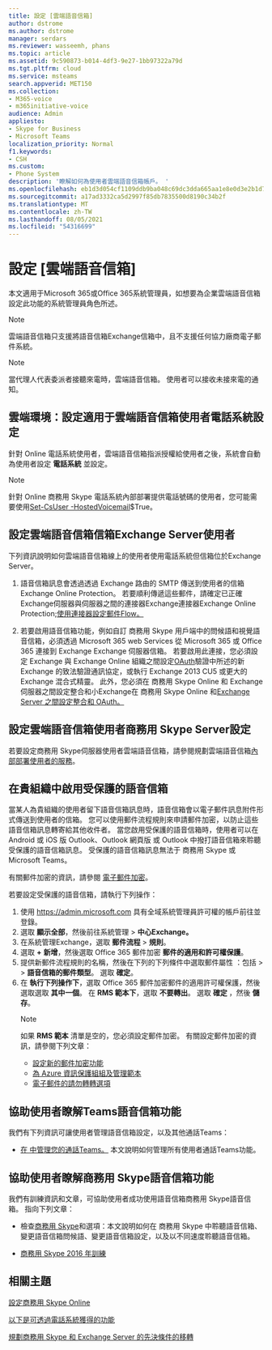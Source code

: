 ```yaml
---
title: 設定 [雲端語音信箱]
author: dstrome
ms.author: dstrome
manager: serdars
ms.reviewer: wasseemh, phans
ms.topic: article
ms.assetid: 9c590873-b014-4df3-9e27-1bb97322a79d
ms.tgt.pltfrm: cloud
ms.service: msteams
search.appverid: MET150
ms.collection:
- M365-voice
- m365initiative-voice
audience: Admin
appliesto:
- Skype for Business
- Microsoft Teams
localization_priority: Normal
f1.keywords:
- CSH
ms.custom:
- Phone System
description: '瞭解如何為使用者雲端語音信箱帳戶。 '
ms.openlocfilehash: eb1d3d054cf1109ddb9ba048c69dc3dda665aa1e8e0d3e2b1d72926835389a39
ms.sourcegitcommit: a17ad3332ca5d2997f85db7835500d8190c34b2f
ms.translationtype: MT
ms.contentlocale: zh-TW
ms.lasthandoff: 08/05/2021
ms.locfileid: "54316699"
---
```

# <a name="set-up-cloud-voicemail"></a>設定 [雲端語音信箱]

本文適用于Microsoft 365或Office 365系統管理員，如想要為企業雲端語音信箱設定此功能的系統管理員角色[](/microsoft-365/admin/add-users/about-admin-roles)所述。

> [!NOTE]
> 雲端語音信箱只支援將語音信箱Exchange信箱中，且不支援任何協力廠商電子郵件系統。 

> [!NOTE]
> 當代理人代表委派者接聽來電時，雲端語音信箱。 使用者可以接收未接來電的通知。

## <a name="cloud-only-environments-set-up-cloud-voicemail-for-online-phone-system-users"></a>雲端環境：設定適用于雲端語音信箱使用者電話系統設定

針對 Online 電話系統使用者，雲端語音信箱指派授權給使用者之後，系統會自動為使用者設定 **電話系統** 並設定。 

> [!NOTE]
> 針對 Online 商務用 Skype 電話系統內部部署提供電話號碼的使用者，您可能需要使用[Set-CsUser -HostedVoicemail](/powershell/module/skype/set-csuser?view=skype-ps)$True。 

## <a name="set-up-cloud-voicemail-for-exchange-server-mailbox-users"></a>設定雲端語音信箱信箱Exchange Server使用者

下列資訊說明如何雲端語音信箱線上的使用者使用電話系統但信箱位於Exchange Server。 
  
1. 語音信箱訊息會透過透過 Exchange 路由的 SMTP 傳送到使用者的信箱Exchange Online Protection。 若要順利傳遞這些郵件，請確定已正確Exchange伺服器與伺服器之間的連接器Exchange連接器Exchange Online Protection;[使用連接器設定郵件Flow。](/exchange/mail-flow-best-practices/use-connectors-to-configure-mail-flow/use-connectors-to-configure-mail-flow) 

2. 若要啟用語音信箱功能，例如自訂 商務用 Skype 用戶端中的問候語和視覺語音信箱，必須透過 Microsoft 365 web Services 從 Microsoft 365 或 Office 365 連接到 Exchange Exchange 伺服器信箱。 若要啟用此連接，您必須設定 Exchange 與 Exchange Online 組織之間設定[OAuth](/exchange/configure-oauth-authentication-between-exchange-and-exchange-online-organizations-exchange-2013-help)驗證中所述的新 Exchange 的致法驗證通訊協定，或執行 Exchange 2013 CU5 或更大的 Exchange 混合式精靈。 此外，您必須在 商務用 Skype Online 和 Exchange 伺服器之間設定整合和小Exchange在 商務用 Skype Online 和[Exchange Server 之間設定整合和 OAuth。](/skypeforbusiness/deploy/integrate-with-exchange-server/oauth-with-online-and-on-premises) 

## <a name="set-up-cloud-voicemail-for-skype-for-business-server-users"></a>設定雲端語音信箱使用者商務用 Skype Server設定

若要設定商務用 Skype伺服器使用者雲端語音信箱，請參閱規劃雲端語音信箱[內部部署使用者的服務](/skypeforbusiness/hybrid/plan-cloud-voicemail)。

## <a name="enabling-protected-voicemail-in-your-organization"></a>在貴組織中啟用受保護的語音信箱

當某人為貴組織的使用者留下語音信箱訊息時，語音信箱會以電子郵件訊息附件形式傳送到使用者的信箱。 您可以使用郵件流程規則來申請郵件加密，以防止這些語音信箱訊息轉寄給其他收件者。 當您啟用受保護的語音信箱時，使用者可以在 Android 或 iOS 版 Outlook、Outlook 網頁版 或 Outlook 中撥打語音信箱來聆聽受保護的語音信箱訊息。 受保護的語音信箱訊息無法于 商務用 Skype 或 Microsoft Teams。

有關郵件加密的資訊，請參閱 [電子郵件加密](/microsoft-365/compliance/email-encryption?view=o365-worldwide)。

若要設定受保護的語音信箱，請執行下列操作：

1. 使用 https://admin.microsoft.com 具有全域系統管理員許可權的帳戶前往並登錄。
2. 選取 **顯示全部**，然後前往系統管理  >  **中心Exchange。**
3. 在系統管理Exchange，選取 **郵件流程**  >  **規則**。
4. 選取 **+** **新增**，然後選取 Office 365 郵件加密 **郵件的適用和許可權保護**。
5. 提供新郵件流程規則的名稱，然後在下列的下列條件中選取郵件屬性 ：包括  >    >  **語音信箱的郵件類型**。 選取 **確定**。
6. 在 **執行下列操作下**，選取 Office 365 郵件加密郵件的適用許可權保護，然後選取選取 **其中一個**。 在 **RMS 範本下**，選取 **不要轉出**。 選取 **確定** ，然後 **儲存**。
    > [!NOTE]
    > 如果 **RMS 範本** 清單是空的，您必須設定郵件加密。 有關設定郵件加密的資訊，請參閱下列文章：
    > - [設定新的郵件加密功能](/microsoft-365/compliance/set-up-new-message-encryption-capabilities?view=o365-worldwide)
    > - [為 Azure 資訊保護組組及管理範本](/information-protection/deploy-use/configure-policy-templates)
    > - [電子郵件的請勿轉轉選項](/information-protection/deploy-use/configure-usage-rights#do-not-forward-option-for-emails)

## <a name="help-your-users-learn-teams-voicemail-features"></a>協助使用者瞭解Teams語音信箱功能

我們有下列資訊可讓使用者管理語音信箱設定，以及其他通話Teams：

- [在 中管理您的通話Teams。](https://support.office.com/article/manage-your-call-settings-in-teams-456cb611-3477-496f-b31a-6ab752a7595f) 本文說明如何管理所有使用者通話Teams功能。 

## <a name="help-your-users-learn-skype-for-business-voicemail-features"></a>協助使用者瞭解商務用 Skype語音信箱功能

我們有訓練資訊和文章，可協助使用者成功使用語音信箱商務用 Skype語音信箱。 指向下列文章：

- 檢查[商務用 Skype](https://support.office.com/article/2deea7f8-831f-4e85-a0d4-b34da55945a8)和選項：本文說明如何在 商務用 Skype 中聆聽語音信箱、變更語音信箱問候語、變更語音信箱設定，以及以不同速度聆聽語音信箱。

- [商務用 Skype 2016 年訓練](https://support.office.com/article/eb2081bc-fd0a-4eda-94da-5a39f369ee74)

## <a name="related-topics"></a>相關主題
[設定商務用 Skype Online](/skypeforbusiness/set-up-skype-for-business-online/set-up-skype-for-business-online)

[以下是可透過電話系統獲得的功能](here-s-what-you-get-with-phone-system.md)

[規劃商務用 Skype 和 Exchange Server 的先決條件的移轉](/SkypeForBusiness/hybrid/plan-um-migration)
